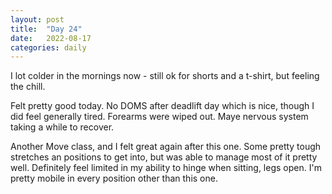 ```yaml
---
layout: post
title:  "Day 24"
date:   2022-08-17
categories: daily
---
```

I lot colder in the mornings now - still ok for shorts and a t-shirt, but feeling the chill.

Felt pretty good today. No DOMS after deadlift day which is nice, though I did feel generally tired. Forearms were wiped out. Maye nervous system taking a while to recover.

Another Move class, and I felt great again after this one. Some pretty tough stretches an positions to get into, but was able to manage most of it pretty well. Definitely feel limited in my ability to hinge when sitting, legs open. I'm pretty mobile in every position other than this one.
